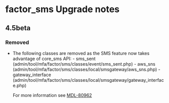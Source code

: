 # factor_sms Upgrade notes

## 4.5beta

### Removed

- The following classes are removed as the SMS feature now takes advantage of core_sms API: - sms_sent (admin/tool/mfa/factor/sms/classes/event/sms_sent.php) - aws_sns (admin/tool/mfa/factor/sms/classes/local/smsgateway/aws_sns.php) - gateway_interface (admin/tool/mfa/factor/sms/classes/local/smsgateway/gateway_interface.php)

  For more information see [MDL-80962](https://tracker.moodle.org/browse/MDL-80962)
